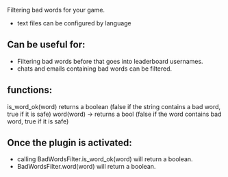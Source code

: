 Filtering bad words for your game.
- text files can be configured by language

## Can be useful for:
- Filtering bad words before that goes into leaderboard usernames.
- chats and emails containing bad words can be filtered.


## functions:

is_word_ok(word) returns a boolean (false if the string contains a bad word, true if it is safe)
word(word) -> returns a bool (false if the word contains bad word, true if it is safe)


## Once the plugin is activated:
- calling BadWordsFilter.is_word_ok(word) will return a boolean.
- BadWordsFilter.word(word) will return a boolean.
